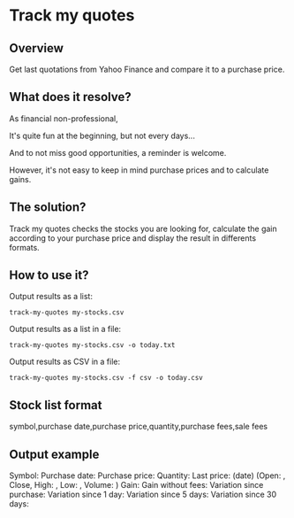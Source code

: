 # Track my quotes

## Overview

Get last quotations from Yahoo Finance and compare it to a purchase price.

## What does it resolve?

As financial non-professional, 

It's quite fun at the beginning, but not every days...

And to not miss good opportunities, a reminder is welcome.

However, it's not easy to keep in mind purchase prices and to calculate gains.

## The solution?

Track my quotes checks the stocks you are looking for, calculate the gain according to your purchase price and display the result in differents formats.

## How to use it?

Output results as a list:

    track-my-quotes my-stocks.csv

Output results as a list in a file:

    track-my-quotes my-stocks.csv -o today.txt

Output results as CSV in a file:

    track-my-quotes my-stocks.csv -f csv -o today.csv

## Stock list format

symbol,purchase date,purchase price,quantity,purchase fees,sale fees

## Output example

Symbol: 
Purchase date: 
Purchase price:
Quantity:
Last price: (date)
	(Open: , Close, High: , Low: , Volume: )
Gain: 
Gain without fees:
Variation since purchase:
Variation since 1 day:
Variation since 5 days:
Variation since 30 days: